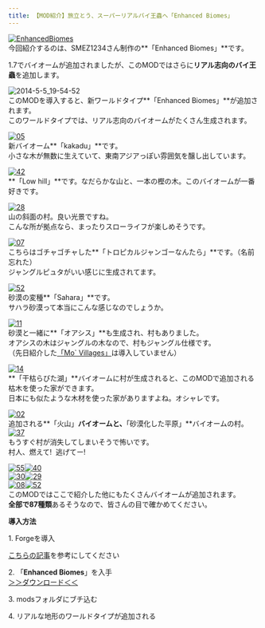 ```yaml
---
title: 【MOD紹介】旅立とう、スーパーリアルバイ王蟲へ「Enhanced Biomes」
---
```


[![EnhancedBiomes](https://cdn-ak.f.st-hatena.com/images/fotolife/s/sasigume/20210208/20210208155451.png)](#b/b/bb7b615b.png "EnhancedBiomes")  
今回紹介するのは、SMEZ1234さん制作の**「Enhanced Biomes」**です。

1.7でバイオームが追加されましたが、このMODではさらに**リアル志向のバイ王蟲**を追加します。

![2014-5-5_19-54-52](https://cdn-ak.f.st-hatena.com/images/fotolife/s/sasigume/20210208/20210208132707.jpg)  
このMODを導入すると、新ワールドタイプ**「Enhanced Biomes」**が追加されます。  
このワールドタイプでは、リアル志向のバイオームがたくさん生成されます。

[![05](https://cdn-ak.f.st-hatena.com/images/fotolife/s/sasigume/20210208/20210208133101.png)](#2/f/2f2873b6.png "05")  
新バイオーム**「kakadu」**です。  
小さな木が無数に生えていて、東南アジアっぽい雰囲気を醸し出しています。

[![42](https://cdn-ak.f.st-hatena.com/images/fotolife/s/sasigume/20210208/20210208142023.png)](#6/2/625f1ccd.png "42")  
**「Low hill」**です。なだらかな山と、一本の樫の木。このバイオームが一番好きです。

[![28](https://cdn-ak.f.st-hatena.com/images/fotolife/s/sasigume/20210208/20210208161215.png)](#c/c/cce140a4.png "28")  
山の斜面の村。良い光景ですね。  
こんな所が拠点なら、まったりスローライフが楽しめそうです。

[![07](https://cdn-ak.f.st-hatena.com/images/fotolife/s/sasigume/20210208/20210208152105.png)](#9/b/9b716a3e.png "07")  
こちらはゴチャゴチャした**「トロピカルジャンゴーなんたら」**です。（名前忘れた）  
ジャングルピュタがいい感じに生成されてます。

[![52](https://cdn-ak.f.st-hatena.com/images/fotolife/s/sasigume/20210208/20210208124506.png)](#0/0/00acf695.png "52")  
砂漠の変種**「Sahara」**です。  
サハラ砂漠って本当にこんな感じなのでしょうか。

[![11](https://cdn-ak.f.st-hatena.com/images/fotolife/s/sasigume/20210208/20210208164642.png)](#e/4/e49f18ff.png "11")  
砂漠と一緒に**「オアシス」**も生成され、村もありました。  
オアシスの木はジャングルの木なので、村もジャングル仕様です。  
（先日紹介した[「Mo\` Villages」](./more-villages/)は導入していません）

[![14](https://cdn-ak.f.st-hatena.com/images/fotolife/s/sasigume/20210208/20210208151035.png)](#9/0/9089fd06.png "14")  
**「干枯らびた湖」**バイオームに村が生成されると、このMODで追加される枯木を使った家ができます。  
日本にも似たような木材を使った家がありますよね。オシャレです。

[![02](https://cdn-ak.f.st-hatena.com/images/fotolife/s/sasigume/20210208/20210208130302.png)](#1/2/1257ab73.png "02")  
追加される**「火山」**バイオームと、**「砂漠化した平原」**バイオームの村。  
[![37](https://cdn-ak.f.st-hatena.com/images/fotolife/s/sasigume/20210208/20210208154227.png)](#a/f/af0530ad.png "37")  
もうすぐ村が消失してしまいそうで怖いです。  
村人、燃えて!  逃げてー!

[![55](https://cdn-ak.f.st-hatena.com/images/fotolife/s/sasigume/20210208/20210208083610.png)](#3/4/34e91f8d.png "55")[![40](https://cdn-ak.f.st-hatena.com/images/fotolife/s/sasigume/20210208/20210208180855.png)](#f/f/ff6131a0.png "40")  
[![30](https://cdn-ak.f.st-hatena.com/images/fotolife/s/sasigume/20210208/20210208141704.png)](#5/f/5f7962b6.png "30")[![29](https://www.napoan.com/wp-content/uploads/imgs/e/7/e70b5ede.png)](#e/7/e70b5ede.png "29")  
[![08](https://cdn-ak.f.st-hatena.com/images/fotolife/s/sasigume/20210208/20210208143010.png)](#6/b/6b7032a9.png "08")[![52](https://cdn-ak.f.st-hatena.com/images/fotolife/s/sasigume/20210208/20210208140731.png)](#5/6/56291936.png "52")  
このMODではここで紹介した他にもたくさんバイオームが追加されます。  
**全部で87種類**あるそうなので、皆さんの目で確かめてください。

**導入方法**

1\. Forgeを導入

[こちらの記事](/minecraft-je/howto/install-forge/)を参考にしてください

2\. 「**Enhanced Biomes**」を入手  
[＞＞ダウンロード＜＜](http://www.minecraftforum.net/topic/2550247-172-forge-ssp-smp-enhanced-biomes-21-nearly-100-new-biomes-season-update/)

3\. modsフォルダにブチ込む

4\. リアルな地形のワールドタイプが追加される
